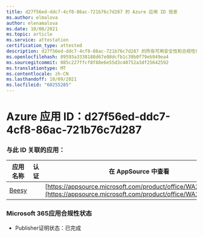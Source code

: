 ```yaml
---
title: d27f56ed-ddc7-4cf8-86ac-721b76c7d287 的 Azure 应用 ID 信息
ms.author: elmalova
author: elenamalova
ms.date: 10/08/2021
ms.topic: article
ms.service: attestation
certification_type: attested
description: d27f56ed-ddc7-4cf8-86ac-721b76c7d287 的所有可用安全性和合规性信息。
ms.openlocfilehash: 89593a3338188d67e08dcfb1c39b0f79eb949ea4
ms.sourcegitcommit: 085c227ffcf8f88e6e55d3c40752a3df25642592
ms.translationtype: MT
ms.contentlocale: zh-CN
ms.lasthandoff: 10/09/2021
ms.locfileid: "60255285"
---
```

# <a name="azure-app-id-d27f56ed-ddc7-4cf8-86ac-721b76c7d287"></a>Azure 应用 ID：d27f56ed-ddc7-4cf8-86ac-721b76c7d287


### <a name="apps-associated-with-this-id"></a>与此 ID 关联的应用：
| **应用名称** | **认证** | **在 AppSource 中查看** |
|--------------|---------------|-----------------------|
| [Beesy](https://docs.microsoft.com/microsoft-365-app-certification/forward/WA200001248) |  | [https://appsource.microsoft.com/product/office/WA200001248](https://appsource.microsoft.com/product/office/WA200001248) |

### <a name="microsoft-365-app-compliance-status"></a>Microsoft 365应用合规性状态
- Publisher证明状态：已完成
